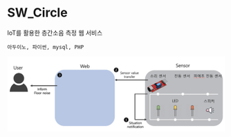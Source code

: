 # SW_Circle
IoT를 활용한 층간소음 측정 웹 서비스

```
아두이노, 파이썬, mysql, PHP
```


![architecture.png](./architecture.png)
